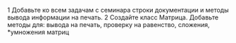 1 Добавьте ко всем задачам с семинара строки документации и методы вывода информации на печать.
2 Создайте класс Матрица. Добавьте методы для: вывода на печать, проверку на равенство, сложения, *умножения матриц